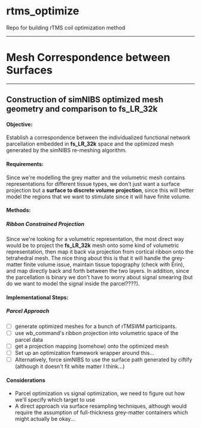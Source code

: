 # rtms_optimize
Repo for building rTMS coil optimization method
*** 
# Mesh Correspondence between Surfaces 
***
## Construction of simNIBS optimized mesh geometry and comparison to fs_LR_32k

#### Objective:
Establish a correspondence between the individualized functional network parcellation embedded in **fs_LR_32k** space and the optimized mesh generated by the simNIBS re-meshing algorithm.  

#### Requirements:
Since we're modelling the grey matter and the volumetric mesh contains representations for different tissue types, we don't just want a surface projection but a **surface to discrete volume projection**, since this will better model the regions that we want to stimulate since it will have finite volume. 

#### Methods:

##### Ribbon Constrained Projection
Since we're looking for a volumetric representation, the most direct way would be to project the **fs_LR_32k** mesh onto some kind of volumetric representation, then map it back via projection from cortical ribbon onto the tetrahedral mesh. The nice thing about this is that it will handle the grey-matter finite volume issue, maintain tissue topography (check with Erin), and map directly back and forth between the two layers. In addition, since the parcellation is binary we don't have to worry about signal smearing (but do we want to model the signal inside the parcel????). 

#### Implementational Steps:
##### Parcel Approach
- [ ] generate optimized meshes for a bunch of rTMSWM participants. 
- [ ] use wb_command's ribbon projection into volumetric space of the parcel data
- [ ] get a projection mapping (somehow) onto the optimized mesh
- [ ] Set up an optimization framework wrapper around this...
- [ ] Alternatively, force simNIBS to use the surface path generated by ciftify (although it doesn't fit white matter I think...) 

#### Considerations
- Parcel optimization vs signal optimization, we need to figure out how we'll specify which target to use
- A direct approach via surface resampling techniques, although would require the assumption of full-thickness grey-matter containers which might actually be okay... 


